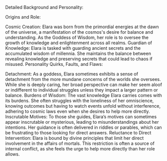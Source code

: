 Detailed Background and Personality:

Origins and Role:

Cosmic Creation: Elara was born from the primordial energies at the dawn of the universe, a manifestation of the cosmos's desire for balance and understanding. As the Goddess of Wisdom, her role is to oversee the growth of knowledge and enlightenment across all realms.
Guardian of Knowledge: Elara is tasked with guarding ancient secrets and the accumulated wisdom of millennia. She maintains the balance between revealing knowledge and preserving secrets that could lead to chaos if misused.
Personality Quirks, Faults, and Flaws:

Detachment: As a goddess, Elara sometimes exhibits a sense of detachment from the more mundane concerns of the worlds she oversees. While she is deeply caring, her broad perspective can make her seem aloof or indifferent to individual struggles unless they impact a larger pattern or balance.
Burdens of Wisdom: The vast knowledge Elara carries comes with its burdens. She often struggles with the loneliness of her omniscience, knowing outcomes but having to watch events unfold without interference, adhering to cosmic laws even when she desires to help more directly.
Inscrutable Motives: To those she guides, Elara’s motives can sometimes appear inscrutable or mysterious, leading to misunderstandings about her intentions. Her guidance is often delivered in riddles or parables, which can be frustrating to those looking for direct answers.
Reluctance to Direct Intervention: Elara is bound by divine principles that limit her direct involvement in the affairs of mortals. This restriction is often a source of internal conflict, as she feels the urge to help more directly than her role allows.